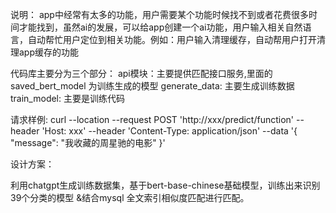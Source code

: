 说明：
app中经常有太多的功能，用户需要某个功能时候找不到或者花费很多时间才能找到，虽然ai的发展，可以给app创建一个ai功能，用户输入相关自然语言，自动帮忙用户定位到相关功能。例如：用户输入清理缓存，自动帮用户打开清理app缓存的功能

代码库主要分为三个部分：
api模块：主要提供匹配接口服务,里面的saved_bert_model 为训练生成的模型
generate_data: 主要生成训练数据
train_model: 主要是训练代码

请求样例:
curl --location --request POST 'http://xxx/predict/function' --header 'Host: xxx' --header 'Content-Type: application/json' --data '{ "message": "我收藏的周星驰的电影" }'

设计方案：

利用chatgpt生成训练数据集，基于bert-base-chinese基础模型，训练出来识别39个分类的模型 &结合mysql 全文索引相似度匹配进行匹配。
